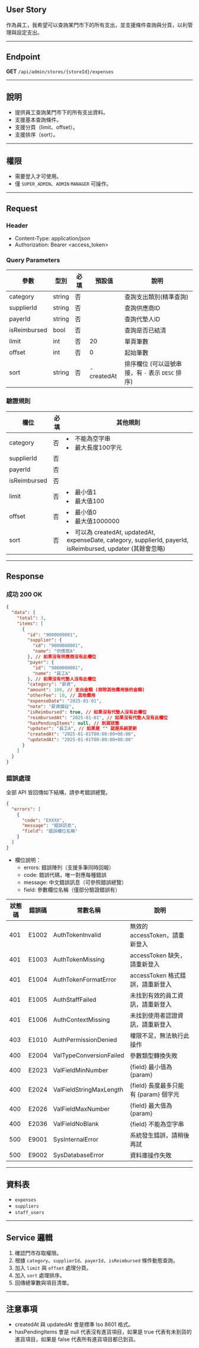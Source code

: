 ## User Story

作為員工，我希望可以查詢某門市下的所有支出，並支援條件查詢與分頁，以利管理與設定支出。

---

## Endpoint

**GET** `/api/admin/stores/{storeId}/expenses`

---

## 說明

- 提供員工查詢某門市下的所有支出資料。
- 支援基本查詢條件。
- 支援分頁（limit、offset）。
- 支援排序（sort）。

---

## 權限

- 需要登入才可使用。
- 僅 `SUPER_ADMIN`、`ADMIN` `MANAGER` 可操作。

---

## Request

### Header

- Content-Type: application/json
- Authorization: Bearer <access_token>

### Query Parameters

| 參數         | 型別   | 必填 | 預設值     | 說明                                             |
| ------------ | ------ | ---- | ---------- | ------------------------------------------------ |
| category     | string | 否   |            | 查詢支出類別(精準查詢)                           |
| supplierId   | string | 否   |            | 查詢供應商ID                                     |
| payerId      | string | 否   |            | 查詢代墊人ID                                     |
| isReimbursed | bool   | 否   |            | 查詢是否已結清                                   |
| limit        | int    | 否   | 20         | 單頁筆數                                         |
| offset       | int    | 否   | 0          | 起始筆數                                         |
| sort         | string | 否   | -createdAt | 排序欄位 (可以逗號串接，有 `-` 表示 `DESC` 排序) |

### 驗證規則

| 欄位         | 必填 | 其他規則                                                                                                        |
| ------------ | ---- | --------------------------------------------------------------------------------------------------------------- |
| category     | 否   | <li>不能為空字串<li>最大長度100字元                                                                             |
| supplierId   | 否   |                                                                                                                 |
| payerId      | 否   |                                                                                                                 |
| isReimbursed | 否   |                                                                                                                 |
| limit        | 否   | <li>最小值1<li>最大值100                                                                                        |
| offset       | 否   | <li>最小值0<li>最大值1000000                                                                                    |
| sort         | 否   | <li>可以為 createdAt, updatedAt, expenseDate, category, supplierId, payerId, isReimbursed, updater (其餘會忽略) |

---

## Response

### 成功 200 OK

```json
{
  "data": {
    "total": 3,
    "items": [
      {
        "id": "9000000001",
        "supplier": {
          "id": "9000000001",
          "name": "供應商A"
        }, // 如果沒有供應商沒有此欄位
        "payer": {
          "id": "9000000001",
          "name": "員工A"
        }, // 如果沒有代墊人沒有此欄位
        "category": "薪資",
        "amount": 100, // 支出金額 (排除其他費用後的金額)
        "otherFee": 10, // 其他費用
        "expenseDate": "2025-01-01",
        "note": "薪資備註",
        "isReimbursed": true, // 如果沒有代墊人沒有此欄位
        "reimbursedAt": "2025-01-01", // 如果沒有代墊人沒有此欄位
        "hasPendingItems": null, // 到貨狀態
        "updater": "員工A", // 如果是 "" 就是系統更新
        "createdAt": "2025-01-01T00:00:00+08:00",
        "updatedAt": "2025-01-01T00:00:00+08:00"
      }
    ]
  }
}
```

### 錯誤處理

全部 API 皆回傳如下結構，請參考錯誤總覽。

```json
{
  "errors": [
    {
      "code": "EXXXX",
      "message": "錯誤訊息",
      "field": "錯誤欄位名稱"
    }
  ]
}
```

- 欄位說明：
  - errors: 錯誤陣列（支援多筆同時回報）
  - code: 錯誤代碼，唯一對應每種錯誤
  - message: 中文錯誤訊息（可參照錯誤總覽）
  - field: 參數欄位名稱（僅部分驗證錯誤有）

| 狀態碼 | 錯誤碼 | 常數名稱                | 說明                                  |
| ------ | ------ | ----------------------- | ------------------------------------- |
| 401    | E1002  | AuthTokenInvalid        | 無效的 accessToken，請重新登入        |
| 401    | E1003  | AuthTokenMissing        | accessToken 缺失，請重新登入          |
| 401    | E1004  | AuthTokenFormatError    | accessToken 格式錯誤，請重新登入      |
| 401    | E1005  | AuthStaffFailed         | 未找到有效的員工資訊，請重新登入      |
| 401    | E1006  | AuthContextMissing      | 未找到使用者認證資訊，請重新登入      |
| 403    | E1010  | AuthPermissionDenied    | 權限不足，無法執行此操作              |
| 400    | E2004  | ValTypeConversionFailed | 參數類型轉換失敗                      |
| 400    | E2023  | ValFieldMinNumber       | {field} 最小值為 {param}              |
| 400    | E2024  | ValFieldStringMaxLength | {field} 長度最多只能有 {param} 個字元 |
| 400    | E2026  | ValFieldMaxNumber       | {field} 最大值為 {param}              |
| 400    | E2036  | ValFieldNoBlank         | {field} 不能為空字串                  |
| 500    | E9001  | SysInternalError        | 系統發生錯誤，請稍後再試              |
| 500    | E9002  | SysDatabaseError        | 資料庫操作失敗                        |

---

## 資料表

- `expenses`
- `suppliers`
- `staff_users`

---

## Service 邏輯

1. 確認門市存取權限。
2. 根據 `category`、`supplierId`、`payerId`、`isReimbursed` 條件動態查詢。
3. 加入 `limit` 與 `offset` 處理分頁。
4. 加入 `sort` 處理排序。
5. 回傳總筆數與項目清單。

---

## 注意事項

- createdAt 與 updatedAt 會是標準 Iso 8601 格式。
- hasPendingItems 會是 null 代表沒有進貨項目，如果是 true 代表有未到貨的進貨項目，如果是 false 代表所有進貨項目都已到貨。
